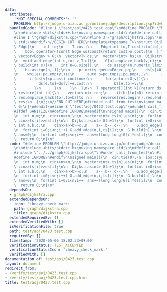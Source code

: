 ```yaml
---
data:
  attributes:
    '*NOT_SPECIAL_COMMENTS*': ''
    PROBLEM: http://judge.u-aizu.ac.jp/onlinejudge/description.jsp?id=0423
  bundledCode: "#line 1 \"test/aoj/0423.test.cpp\"\n#define PROBLEM \"http://judge.u-aizu.ac.jp/onlinejudge/description.jsp?id=0423\"\
    \n\n#include <bits/stdc++.h>\nusing namespace std;\n\n#define call_from_test\n\
    #line 1 \"graph/dijkstra.cpp\"\n\n#line 3 \"graph/dijkstra.cpp\"\nusing namespace\
    \ std;\n#endif\n//BEGIN CUT HERE\ntemplate<typename T>\nstruct Dijkstra{\n  struct\
    \ Edge{\n    int to;\n    T cost;\n    Edge(int to,T cost):to(to),cost(cost){}\n\
    \    bool operator<(const Edge &o)const{return cost>o.cost;}\n  };\n\n  vector<\
    \ vector<Edge> > G;\n  vector<T> ds;\n  vector<int> bs;\n  Dijkstra(int n):G(n){}\n\
    \n  void add_edge(int u,int v,T c){\n    G[u].emplace_back(v,c);\n  }\n\n  void\
    \ build(int s){\n    int n=G.size();\n    ds.assign(n,numeric_limits<T>::max());\n\
    \    bs.assign(n,-1);\n\n    priority_queue<Edge> pq;\n    ds[s]=0;\n    pq.emplace(s,ds[s]);\n\
    \n    while(!pq.empty()){\n      auto p=pq.top();pq.pop();\n      int v=p.to;\n\
    \      if(ds[v]<p.cost) continue;\n      for(auto e:G[v]){\n        if(ds[e.to]>ds[v]+e.cost){\n\
    \          ds[e.to]=ds[v]+e.cost;\n          bs[e.to]=v;\n          pq.emplace(e.to,ds[e.to]);\n\
    \        }\n      }\n    }\n  }\n\n  T operator[](int k){return ds[k];}\n\n  vector<int>\
    \ restore(int to){\n    vector<int> res;\n    if(bs[to]<0) return res;\n    while(~to)\
    \ res.emplace_back(to),to=bs[to];\n    reverse(res.begin(),res.end());\n    return\
    \ res;\n  }\n};\n//END CUT HERE\n#ifndef call_from_test\nsigned main(){\n  return\
    \ 0;\n}\n#endif\n#line 8 \"test/aoj/0423.test.cpp\"\n#undef call_from_test\n\n\
    #ifdef SANITIZE\n#define IGNORE\n#endif\n\nsigned main(){\n  cin.tie(0);\n  ios::sync_with_stdio(0);\n\
    \n  int n,m;\n  cin>>n>>m;\n\n  vector<int> ts(n),es(n);\n  for(int i=0;i<n;i++)\
    \ cin>>ts[i]>>es[i];\n\n  Dijkstra<int> G(n+1);\n  for(int i=0;i<m;i++){\n   \
    \ int a,b,c;\n    cin>>a>>b>>c;\n    a--;b--;c--;\n    G.add_edge(b,a,c);\n  }\n\
    \n  for(int i=0;i<n;i++) G.add_edge(n,i,ts[i]);\n  G.build(n);\n\n  long long\
    \ ans=0;\n  for(int i=0;i<n;i++) ans+=(long long)G[i]*es[i];\n  cout<<ans<<endl;\n\
    \  return 0;\n}\n"
  code: "#define PROBLEM \"http://judge.u-aizu.ac.jp/onlinejudge/description.jsp?id=0423\"\
    \n\n#include <bits/stdc++.h>\nusing namespace std;\n\n#define call_from_test\n\
    #include \"../../graph/dijkstra.cpp\"\n#undef call_from_test\n\n#ifdef SANITIZE\n\
    #define IGNORE\n#endif\n\nsigned main(){\n  cin.tie(0);\n  ios::sync_with_stdio(0);\n\
    \n  int n,m;\n  cin>>n>>m;\n\n  vector<int> ts(n),es(n);\n  for(int i=0;i<n;i++)\
    \ cin>>ts[i]>>es[i];\n\n  Dijkstra<int> G(n+1);\n  for(int i=0;i<m;i++){\n   \
    \ int a,b,c;\n    cin>>a>>b>>c;\n    a--;b--;c--;\n    G.add_edge(b,a,c);\n  }\n\
    \n  for(int i=0;i<n;i++) G.add_edge(n,i,ts[i]);\n  G.build(n);\n\n  long long\
    \ ans=0;\n  for(int i=0;i<n;i++) ans+=(long long)G[i]*es[i];\n  cout<<ans<<endl;\n\
    \  return 0;\n}\n"
  dependsOn:
  - graph/dijkstra.cpp
  extendedDependsOn:
  - icon: ':heavy_check_mark:'
    path: graph/dijkstra.cpp
    title: graph/dijkstra.cpp
  extendedRequiredBy: []
  extendedVerifiedWith: []
  isVerificationFile: true
  path: test/aoj/0423.test.cpp
  requiredBy: []
  timestamp: '2020-05-06 18:02:33+09:00'
  verificationStatus: TEST_ACCEPTED
  verificationStatusIcon: ':heavy_check_mark:'
  verifiedWith: []
documentation_of: test/aoj/0423.test.cpp
layout: document
redirect_from:
- /verify/test/aoj/0423.test.cpp
- /verify/test/aoj/0423.test.cpp.html
title: test/aoj/0423.test.cpp
---
```

